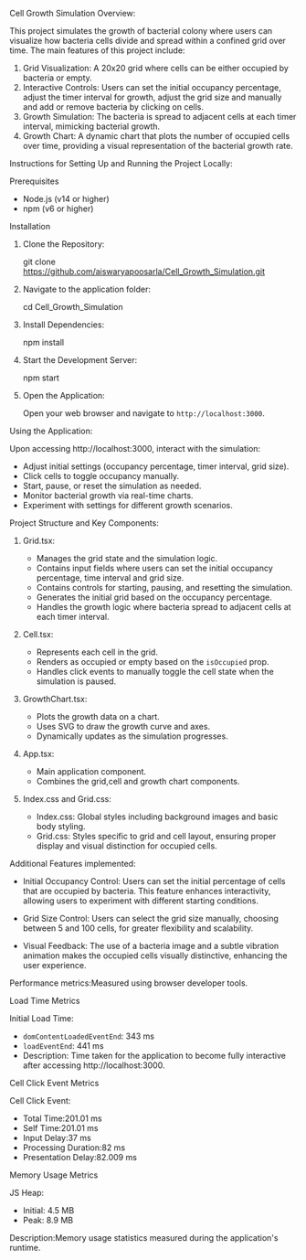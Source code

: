Cell Growth Simulation Overview:

This project simulates the growth of bacterial colony where users can visualize how bacteria cells divide and spread within a confined grid over time. The main features of this project include:

1. Grid Visualization: A 20x20 grid where cells can be either occupied by bacteria or empty.
2. Interactive Controls: Users can set the initial occupancy percentage, adjust the timer interval for growth, adjust the grid size and manually and add or remove bacteria by clicking on cells.
3. Growth Simulation: The bacteria is spread to adjacent cells at each timer interval, mimicking bacterial growth.
4. Growth Chart: A dynamic chart that plots the number of occupied cells over time, providing a visual representation of the bacterial growth rate.

Instructions for Setting Up and Running the Project Locally:

Prerequisites
- Node.js (v14 or higher)
- npm (v6 or higher) 

Installation

1. Clone the Repository:

    git clone https://github.com/aiswaryapoosarla/Cell_Growth_Simulation.git
   
2. Navigate to the application folder:
   
    cd Cell_Growth_Simulation

3. Install Dependencies:
   
   npm install
   
4. Start the Development Server:
   
   npm start
   
5. Open the Application:
   
   Open your web browser and navigate to `http://localhost:3000`.

Using the Application:

Upon accessing http://localhost:3000, interact with the simulation:

- Adjust initial settings (occupancy percentage, timer interval, grid size).
- Click cells to toggle occupancy manually.
- Start, pause, or reset the simulation as needed.
- Monitor bacterial growth via real-time charts.
- Experiment with settings for different growth scenarios.

Project Structure and Key Components:
1. Grid.tsx:
   - Manages the grid state and the simulation logic.
   - Contains input fields where users can set the initial occupancy percentage, time interval and grid size.
   - Contains controls for starting, pausing, and resetting the simulation.
   - Generates the initial grid based on the occupancy percentage.
   - Handles the growth logic where bacteria spread to adjacent cells at each timer interval.

2. Cell.tsx:
   - Represents each cell in the grid.
   - Renders as occupied or empty based on the `isOccupied` prop.
   - Handles click events to manually toggle the cell state when the simulation is paused.

3. GrowthChart.tsx:
   - Plots the growth data on a chart.
   - Uses SVG to draw the growth curve and axes.
   - Dynamically updates as the simulation progresses.

4. App.tsx:
   - Main application component.
   - Combines the grid,cell and growth chart components.

5. Index.css and Grid.css:
   - Index.css: Global styles including background images and basic body styling.
   - Grid.css: Styles specific to grid and cell layout, ensuring proper display and visual distinction for occupied cells.

Additional Features implemented:

- Initial Occupancy Control: Users can set the initial percentage of cells that are occupied by bacteria. This feature enhances interactivity, allowing users to experiment with different starting conditions.
  
- Grid Size Control: Users can select the grid size manually, choosing between 5 and 100 cells, for greater flexibility and scalability. 

- Visual Feedback: The use of a bacteria image and a subtle vibration animation makes the occupied cells visually distinctive, enhancing the user experience.

Performance metrics:Measured using browser developer tools.

Load Time Metrics

Initial Load Time:

- `domContentLoadedEventEnd`: 343 ms
- `loadEventEnd`: 441 ms
- Description: Time taken for the application to become fully interactive after accessing http://localhost:3000.

Cell Click Event Metrics

Cell Click Event:

  - Total Time:201.01 ms
  - Self Time:201.01 ms
  - Input Delay:37 ms
  - Processing Duration:82 ms
  - Presentation Delay:82.009 ms

Memory Usage Metrics

JS Heap:

- Initial: 4.5 MB
- Peak: 8.9 MB
  
Description:Memory usage statistics measured during the application's runtime.



